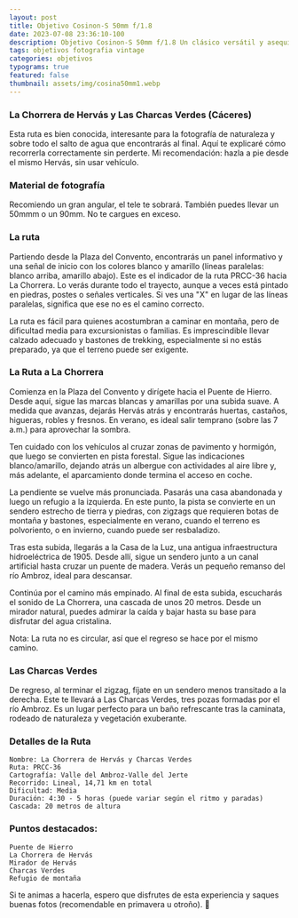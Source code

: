 ```yaml
---
layout: post
title: Objetivo Cosinon-S 50mm f/1.8
date: 2023-07-08 23:36:10-100
description: Objetivo Cosinon-S 50mm f/1.8 Un clásico versátil y asequible
tags: objetivos fotografia vintage
categories: objetivos
typograms: true
featured: false
thumbnail: assets/img/cosina50mm1.webp
---
```




### La Chorrera de Hervás y Las Charcas Verdes (Cáceres)

Esta ruta es bien conocida, interesante para la fotografía de naturaleza y sobre todo el salto de agua que encontrarás al final. Aquí te explicaré cómo recorrerla correctamente sin perderte. Mi recomendación: hazla a pie desde el mismo Hervás, sin usar vehículo.

### Material de fotografía

Recomiendo un gran angular, el tele te sobrará. También puedes llevar un 50mmm o un 90mm. No te cargues en exceso.

### La ruta
Partiendo desde la Plaza del Convento, encontrarás un panel informativo y una señal de inicio con los colores blanco y amarillo (líneas paralelas: blanco arriba, amarillo abajo). Este es el indicador de la ruta PRCC-36 hacia La Chorrera. Lo verás durante todo el trayecto, aunque a veces está pintado en piedras, postes o señales verticales. Si ves una "X" en lugar de las líneas paralelas, significa que ese no es el camino correcto.

La ruta es fácil para quienes acostumbran a caminar en montaña, pero de dificultad media para excursionistas o familias. Es imprescindible llevar calzado adecuado y bastones de trekking, especialmente si no estás preparado, ya que el terreno puede ser exigente.

### La Ruta a La Chorrera
Comienza en la Plaza del Convento y dirígete hacia el Puente de Hierro. Desde aquí, sigue las marcas blancas y amarillas por una subida suave. A medida que avanzas, dejarás Hervás atrás y encontrarás huertas, castaños, higueras, robles y fresnos. En verano, es ideal salir temprano (sobre las 7 a.m.) para aprovechar la sombra.

Ten cuidado con los vehículos al cruzar zonas de pavimento y hormigón, que luego se convierten en pista forestal. Sigue las indicaciones blanco/amarillo, dejando atrás un albergue con actividades al aire libre y, más adelante, el aparcamiento donde termina el acceso en coche.

La pendiente se vuelve más pronunciada. Pasarás una casa abandonada y luego un refugio a la izquierda. En este punto, la pista se convierte en un sendero estrecho de tierra y piedras, con zigzags que requieren botas de montaña y bastones, especialmente en verano, cuando el terreno es polvoriento, o en invierno, cuando puede ser resbaladizo.

Tras esta subida, llegarás a la Casa de la Luz, una antigua infraestructura hidroeléctrica de 1905. Desde allí, sigue un sendero junto a un canal artificial hasta cruzar un puente de madera. Verás un pequeño remanso del río Ambroz, ideal para descansar.

Continúa por el camino más empinado. Al final de esta subida, escucharás el sonido de La Chorrera, una cascada de unos 20 metros. Desde un mirador natural, puedes admirar la caída y bajar hasta su base para disfrutar del agua cristalina.

Nota: La ruta no es circular, así que el regreso se hace por el mismo camino.

### Las Charcas Verdes
De regreso, al terminar el zigzag, fíjate en un sendero menos transitado a la derecha. Este te llevará a Las Charcas Verdes, tres pozas formadas por el río Ambroz. Es un lugar perfecto para un baño refrescante tras la caminata, rodeado de naturaleza y vegetación exuberante.

### Detalles de la Ruta

    Nombre: La Chorrera de Hervás y Charcas Verdes
    Ruta: PRCC-36
    Cartografía: Valle del Ambroz-Valle del Jerte
    Recorrido: Lineal, 14,71 km en total
    Dificultad: Media
    Duración: 4:30 - 5 horas (puede variar según el ritmo y paradas)
    Cascada: 20 metros de altura

### Puntos destacados:

    Puente de Hierro
    La Chorrera de Hervás
    Mirador de Hervás
    Charcas Verdes
    Refugio de montaña

Si te animas a hacerla, espero que disfrutes de esta experiencia y saques buenas fotos (recomendable en primavera u otroño). 🌿